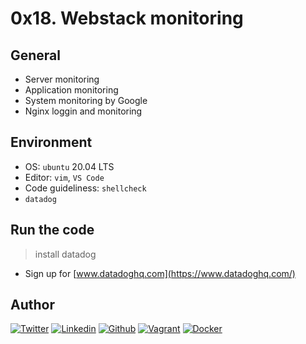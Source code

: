 # 0x18. Webstack monitoring

## General

* Server monitoring
* Application monitoring
* System monitoring by Google
* Nginx loggin and monitoring

## Environment

* OS:  ``ubuntu`` 20.04 LTS
* Editor: ``vim``, ``VS Code``
* Code guideliness: ``shellcheck``
* ``datadog``

## Run the code

> install datadog

* Sign up for [www.datadoghq.com](https://www.datadoghq.com/)

## Author
<!-- twitter -->
[![Twitter](https://img.shields.io/twitter/follow/ralex_uy?style=social)](https://twitter.com/ralex_uy) <!-- linkedin --> [![Linkedin](https://img.shields.io/badge/LinkedIn-+26K-blue?style=social&logo=linkedin)](https://www.linkedin.com/in/ronald-rivero/) <!-- github --> [![Github](https://img.shields.io/github/followers/ralexrivero?style=social)](https://github.com/ralexrivero/) <!-- vagrant --> [![Vagrant](https://img.shields.io/static/v1?label=&message=Vagrant%20Profile&color=1868F2&logo=vagrant&labelColor=2F333A)](https://app.vagrantup.com/ralexrivero) <!-- docker --> [![Docker](https://img.shields.io/static/v1?label=&message=Docker%20Profile&color=2496ED&logo=Docker&labelColor=2F333A)](https://hub.docker.com/u/ralexrivero)